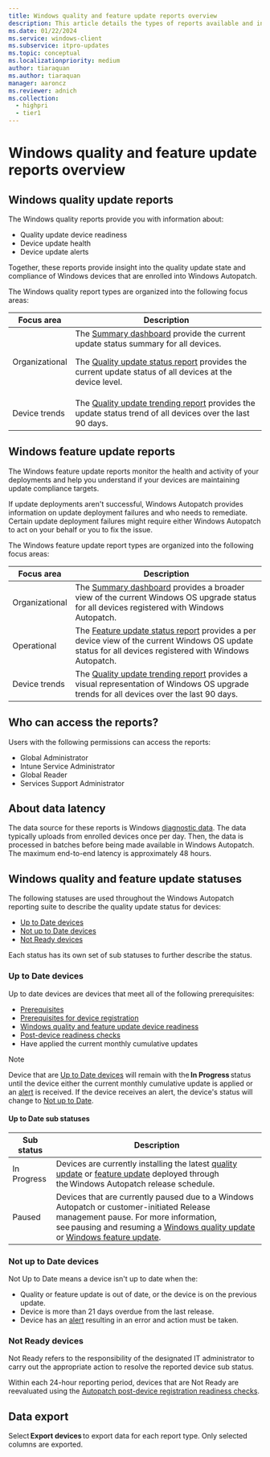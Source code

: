 ```yaml
---
title: Windows quality and feature update reports overview
description: This article details the types of reports available and info about update device eligibility, device update health, device update trends in Windows Autopatch groups.
ms.date: 01/22/2024
ms.service: windows-client
ms.subservice: itpro-updates
ms.topic: conceptual
ms.localizationpriority: medium
author: tiaraquan
ms.author: tiaraquan
manager: aaroncz
ms.reviewer: adnich
ms.collection:
  - highpri
  - tier1
---
```


# Windows quality and feature update reports overview

## Windows quality update reports

The Windows quality reports provide you with information about:

- Quality update device readiness
- Device update health
- Device update alerts

Together, these reports provide insight into the quality update state and compliance of Windows devices that are enrolled into Windows Autopatch.

The Windows quality report types are organized into the following focus areas:

| Focus area | Description |
| ----- | ----- |
| Organizational | The [Summary dashboard](../operate/windows-autopatch-groups-windows-quality-update-summary-dashboard.md) provide the current update status summary for all devices.<p>The [Quality update status report](../operate/windows-autopatch-groups-windows-quality-update-status-report.md) provides the current update status of all devices at the device level. |
| Device trends | The [Quality update trending report](../operate/windows-autopatch-groups-windows-quality-update-trending-report.md) provides the update status trend of all devices over the last 90 days. |

## Windows feature update reports

The Windows feature update reports monitor the health and activity of your deployments and help you understand if your devices are maintaining update compliance targets.

If update deployments aren't successful, Windows Autopatch provides information on update deployment failures and who needs to remediate. Certain update deployment failures might require either Windows Autopatch to act on your behalf or you to fix the issue.

The Windows feature update report types are organized into the following focus areas:

| Focus area | Description |
| ----- | ----- |
| Organizational | The [Summary dashboard](../operate/windows-autopatch-groups-windows-feature-update-summary-dashboard.md) provides a broader view of the current Windows OS upgrade status for all devices registered with Windows Autopatch. |
| Operational | The [Feature update status report](../operate/windows-autopatch-groups-windows-feature-update-status-report.md) provides a per device view of the current Windows OS update status for all devices registered with Windows Autopatch. |
| Device trends | The [Quality update trending report](../operate/windows-autopatch-groups-windows-feature-update-trending-report.md) provides a visual representation of Windows OS upgrade trends for all devices over the last 90 days. |

## Who can access the reports?

Users with the following permissions can access the reports:

- Global Administrator
- Intune Service Administrator
- Global Reader
- Services Support Administrator

## About data latency

The data source for these reports is Windows [diagnostic data](../overview/windows-autopatch-privacy.md#microsoft-windows-1011-diagnostic-data). The data typically uploads from enrolled devices once per day. Then, the data is processed in batches before being made available in Windows Autopatch. The maximum end-to-end latency is approximately 48 hours.

## Windows quality and feature update statuses

The following statuses are used throughout the Windows Autopatch reporting suite to describe the quality update status for devices:

- [Up to Date devices](#up-to-date-devices)
- [Not up to Date devices](#not-up-to-date-devices)
- [Not Ready devices](#not-ready-devices)

Each status has its own set of sub statuses to further describe the status.

### Up to Date devices

Up to date devices are devices that meet all of the following prerequisites:

- [Prerequisites](../prepare/windows-autopatch-prerequisites.md)
- [Prerequisites for device registration](../deploy/windows-autopatch-register-devices.md#prerequisites-for-device-registration)
- [Windows quality and feature update device readiness](../deploy/windows-autopatch-post-reg-readiness-checks.md)
- [Post-device readiness checks](../deploy/windows-autopatch-post-reg-readiness-checks.md)
- Have applied the current monthly cumulative updates

> [!NOTE]
> Device that are [Up to Date devices](#up-to-date-devices) will remain with the **In Progress** status until the device either the current monthly cumulative update is applied or an [alert](../operate/windows-autopatch-device-alerts.md) is received. If the device receives an alert, the device's status will change to [Not up to Date](#not-up-to-date-devices).

#### Up to Date sub statuses

| Sub status | Description |
| ----- | ----- |
| In Progress | Devices are currently installing the latest [quality update](../operate/windows-autopatch-groups-windows-quality-update-overview.md#release-schedule) or [feature update](../operate/windows-autopatch-groups-windows-feature-update-overview.md#default-release) deployed through the Windows Autopatch release schedule. |
| Paused | Devices that are currently paused due to a Windows Autopatch or customer-initiated Release management pause. For more information, see pausing and resuming a [Windows quality update](../operate/windows-autopatch-groups-windows-quality-update-overview.md#pause-and-resume-a-release) or [Windows feature update](../operate/windows-autopatch-groups-manage-windows-feature-update-release.md#pause-and-resume-a-release). |

### Not up to Date devices

Not Up to Date means a device isn't up to date when the:

- Quality or feature update is out of date, or the device is on the previous update.
- Device is more than 21 days overdue from the last release.
- Device has an [alert](../operate/windows-autopatch-device-alerts.md) resulting in an error and action must be taken.

### Not Ready devices

Not Ready refers to the responsibility of the designated IT administrator to carry out the appropriate action to resolve the reported device sub status.

Within each 24-hour reporting period, devices that are Not Ready are reevaluated using the [Autopatch post-device registration readiness checks](../deploy/windows-autopatch-post-reg-readiness-checks.md).

## Data export

Select **Export devices** to export data for each report type. Only selected columns are exported.
